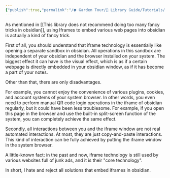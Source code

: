 ```yaml
---
{"publish":true,"permalink":"/🍀 Garden Tour/🧰 Library Guide/Tutorials/This library does not recommend embedding Iframes in obsidian.md","title":"This library does not recommend embedding Iframes in obsidian","created":"2022-09-02","modified":"2023-03-14","published":"2025-07-09T09:48:29.844+08:00","cssclasses":""}
---
```


As mentioned in [[This library does not recommend doing too many fancy tricks in obsidian]], using Iframes to embed various web pages into obsidian is actually a kind of fancy trick.

First of all, you should understand that iframe technology is essentially like opening a separate sandbox in obsidian. All operations in this sandbox are independent of your obsidian and the browser installed on your system. The biggest effect it can have is the visual effect, which is as if a certain webpage is directly embedded in your obsidian window, as if it has become a part of your notes.

Other than that, there are only disadvantages.

For example, you cannot enjoy the convenience of various plugins, cookies, and account systems of your system browser. In other words, you even need to perform manual QR code login operations in the iframe of obsidian regularly, but it could have been less troublesome. For example, if you open this page in the browser and use the built-in split-screen function of the system, you can completely achieve the same effect.

Secondly, all interactions between you and the iframe window are not real automated interactions. At most, they are just copy-and-paste interactions. This kind of interaction can be fully achieved by putting the iframe window in the system browser.

A little-known fact: in the past and now, iframe technology is still used by various websites full of junk ads, and it is their "core technology".

In short, I hate and reject all solutions that embed iframes in obsidian. 